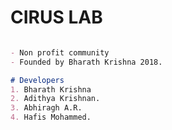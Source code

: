 # CIRUS LAB


```markdown  

- Non profit community
- Founded by Bharath Krishna 2018.

# Developers
1. Bharath Krishna
2. Adithya Krishnan. 
3. Abhiragh A.R.     
4. Hafis Mohammed.  

```
